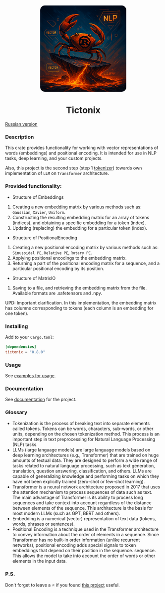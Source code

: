 <p align="center">
  <img src="./assets/logo.png" alt="Project Preview" style="width: 55%; height: auto; border-radius: 15px;">
</p>
<h1 align="center"> 
  Tictonix 
</h1>

[Russian version](https://github.com/Ave-Sergeev/Tictonix/blob/main/README.ru.md)

### Description

This crate provides functionality for working with vector representations of words (embeddings) and positional encoding.
It is intended for use in NLP tasks, deep learning, and your custom projects.

Also, this project is the second step (step 1 [tokenizer](https://github.com/Ave-Sergeev/Tokenomicon)) towards
own implementation of `LLM` on `Transformer` architecture.

### Provided functionality:

- Structure of Embeddings

1) Creating a new embedding matrix by various methods such as: `Gaussian`, `Xavier`, `Uniform`.
2) Constructing the resulting embedding matrix for an array of tokens (indices), and obtaining a specific embedding for a token (index).
3) Updating (replacing) the embedding for a particular token (index).

- Structure of PositionalEncoding

1) Creating a new positional encoding matrix by various methods such as: `Sinusoidal PE`, `Relative PE`, `Rotary PE`.
2) Applying positional encodings to the embedding matrix.
3) Returning a part of the positional encoding matrix for a sequence, and a particular positional encoding by its position.

- Structure of MatrixIO

1) Saving to a file, and retrieving the embedding matrix from the file. Available formats are .safetensors and .npy.

UPD: Important clarification.
In this implementation, the embedding matrix has columns corresponding to tokens (each column is an embedding for one token).

### Installing

Add to your `Cargo.toml`:
```toml
[dependencies]
tictonix = "0.8.0"
```

### Usage

See [examples for usage](https://github.com/Ave-Sergeev/Tictonix/blob/main/example/src/main.rs).

### Documentation

See [documentation](https://docs.rs/tictonix/0.8.0/tictonix/) for the project.

### Glossary

- Tokenization is the process of breaking text into separate elements called tokens.
  Tokens can be words, characters, sub-words, or other units, depending on the chosen tokenization method.
  This process is an important step in text preprocessing for Natural Language Processing (NLP) tasks.
- LLMs (large language models) are large language models based on deep learning architectures (e.g.,
  Transformer) that are trained on huge amounts of textual data. They are designed to perform a wide
  range of tasks related to natural language processing, such as text generation, translation, question answering,
  classification, and others. LLMs are capable of generalizing knowledge and performing tasks on which they have not
  been explicitly trained (zero-shot or few-shot learning).
- Transformer is a neural network architecture proposed in 2017 that uses the attention mechanism to process sequences
  of data such as text.
  The main advantage of Transformer is its ability to process long sequences and take context into account regardless of
  the distance between elements of the sequence.
  This architecture is the basis for most modern LLMs (such as GPT, BERT and others).
- Embedding is a numerical (vector) representation of text data (tokens, words, phrases or sentences).
- Positional Encoding is a technique used in the Transformer architecture to convey information about the order of
  elements in a sequence. Since Transformer has no built-in order information (unlike recurrent networks),
  positional encoding adds special signals to token embeddings that depend on their position in the sequence.
  sequence. This allows the model to take into account the order of words or other elements in the input data.

### P.S.

Don't forget to leave a ⭐ if you found [this project](https://github.com/Ave-Sergeev/Tictonix) useful.
